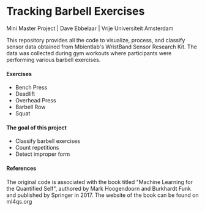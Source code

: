 # Tracking Barbell Exercises
Mini Master Project | Dave Ebbelaar | Vrije Universiteit Amsterdam

This repository provides all the code to visualize, process, and classify sensor data obtained from Mbientlab's WristBand Sensor Research Kit. The data was collected during gym workouts where participants were performing various barbell exercises.

#### Exercises
* Bench Press
* Deadlift
* Overhead Press
* Barbell Row
* Squat

#### The goal of this project
* Classify barbell exercises
* Count repetitions
* Detect improper form 

#### References
The original code is associated with the book titled "Machine Learning for the Quantified Self", 
authored by Mark Hoogendoorn and Burkhardt Funk and published by Springer in 2017. The website of the book can be found on ml4qs.org

